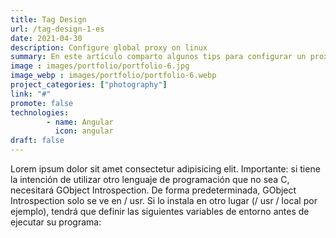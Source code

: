 ```yaml
---
title: Tag Design
url: /tag-design-1-es
date: 2021-04-30
description: Configure global proxy on linux
summary: En este artículo comparto algunos tips para configurar un proxy global en sistemas operativos GNU/Linux
image : images/portfolio/portfolio-6.jpg
image_webp : images/portfolio/portfolio-6.webp
project_categories: ["photography"]
link: "#"
promote: false
technologies:
        - name: Angular
          icon: angular
draft: false
---
```


Lorem ipsum dolor sit amet consectetur adipisicing elit. Importante: si tiene la intención de utilizar otro lenguaje de programación que no sea C, necesitará GObject Introspection. De forma predeterminada, GObject Introspection solo se ve en / usr. Si lo instala en otro lugar (/ usr / local por ejemplo), tendrá que definir las siguientes variables de entorno antes de ejecutar su programa:
